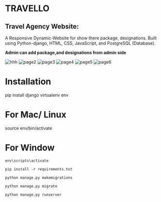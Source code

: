 # TRAVELLO
## Travel Agency Website: 
A Responsive Dynamic-Website for show there package, designations.
Built using Python-django, HTML, CSS, JavaScript, and PostgreSQL (Database).

**Admin can add package,and designations from admin side**

![hhh](https://user-images.githubusercontent.com/92264484/186382572-be30a7fc-6531-4bdb-81c9-0168e5ff5af2.JPG)
![page2](https://user-images.githubusercontent.com/92264484/185749197-d74c1c62-863f-4c89-a19f-b44c7e1d32af.JPG)
![page3](https://user-images.githubusercontent.com/92264484/185749198-67ada2cc-437d-455c-84fd-713421f77a16.JPG)
![page4](https://user-images.githubusercontent.com/92264484/185749199-f3bc6229-6b4a-47fa-bf4a-6b2879f3712d.JPG)
![page5](https://user-images.githubusercontent.com/92264484/185749200-29e038ae-2224-4d4e-8b1d-716838f3aeaf.JPG)
![page6](https://user-images.githubusercontent.com/92264484/185749204-618478a6-3d37-4dbe-b296-9ff336c1a11c.JPG)

# Installation

pip install django
virtualenv env

# For Mac/ Linux

source env/bin/activate

# For Window
`env\scripts\activate`

`pip install -r requirements.txt`

`python manage.py makemigrations`

`python manage.py migrate`

`python manage.py runserver`
